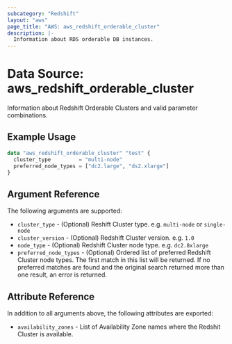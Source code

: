 ```yaml
---
subcategory: "Redshift"
layout: "aws"
page_title: "AWS: aws_redshift_orderable_cluster"
description: |-
  Information about RDS orderable DB instances.
---
```


# Data Source: aws_redshift_orderable_cluster

Information about Redshift Orderable Clusters and valid parameter combinations.

## Example Usage

```terraform
data "aws_redshift_orderable_cluster" "test" {
  cluster_type         = "multi-node"
  preferred_node_types = ["dc2.large", "ds2.xlarge"]
}
```

## Argument Reference

The following arguments are supported:

* `cluster_type` - (Optional) Reshift Cluster type. e.g. `multi-node` or `single-node`
* `cluster_version` - (Optional) Redshift Cluster version. e.g. `1.0`
* `node_type` - (Optional) Redshift Cluster node type. e.g. `dc2.8xlarge`
* `preferred_node_types` - (Optional) Ordered list of preferred Redshift Cluster node types. The first match in this list will be returned. If no preferred matches are found and the original search returned more than one result, an error is returned.

## Attribute Reference

In addition to all arguments above, the following attributes are exported:

* `availability_zones` - List of Availability Zone names where the Redshit Cluster is available.
